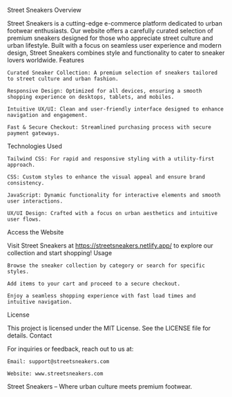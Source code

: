 Street Sneakers
Overview

Street Sneakers is a cutting-edge e-commerce platform dedicated to urban footwear enthusiasts. Our website offers a carefully curated selection of premium sneakers designed for those who appreciate street culture and urban lifestyle. Built with a focus on seamless user experience and modern design, Street Sneakers combines style and functionality to cater to sneaker lovers worldwide.
Features

    Curated Sneaker Collection: A premium selection of sneakers tailored to street culture and urban fashion.

    Responsive Design: Optimized for all devices, ensuring a smooth shopping experience on desktops, tablets, and mobiles.

    Intuitive UX/UI: Clean and user-friendly interface designed to enhance navigation and engagement.

    Fast & Secure Checkout: Streamlined purchasing process with secure payment gateways.

Technologies Used

    Tailwind CSS: For rapid and responsive styling with a utility-first approach.

    CSS: Custom styles to enhance the visual appeal and ensure brand consistency.

    JavaScript: Dynamic functionality for interactive elements and smooth user interactions.

    UX/UI Design: Crafted with a focus on urban aesthetics and intuitive user flows.

Access the Website

Visit Street Sneakers at https://streetsneakers.netlify.app/ to explore our collection and start shopping!
Usage

    Browse the sneaker collection by category or search for specific styles.

    Add items to your cart and proceed to a secure checkout.

    Enjoy a seamless shopping experience with fast load times and intuitive navigation.


License

This project is licensed under the MIT License. See the LICENSE file for details.
Contact

For inquiries or feedback, reach out to us at:

    Email: support@streetsneakers.com

    Website: www.streetsneakers.com

Street Sneakers – Where urban culture meets premium footwear.
